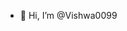 - 👋 Hi, I’m @Vishwa0099

<!---
Vishwa0099/Vishwa0099 is a ✨ special ✨ repository because its `README.md` (this file) appears on your GitHub profile.
You can click the Preview link to take a look at your changes.
--->
